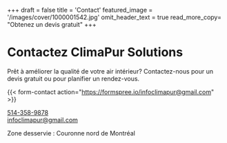 +++
draft = false
title = 'Contact'
featured_image = '/images/cover/1000001542.jpg'
omit_header_text = true
read_more_copy= "Obtenez un devis gratuit"
+++

# Contactez ClimaPur Solutions

Prêt à améliorer la qualité de votre air intérieur? Contactez-nous pour un devis gratuit ou pour planifier un rendez-vous.

{{< form-contact action="https://formspree.io/infoclimapur@gmail.com" >}}

<a href="tel:+15143589878">514-358-9878</a> <br> infoclimapur@gmail.com

Zone desservie : Couronne nord de Montréal